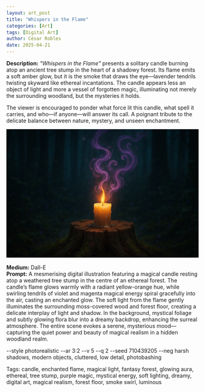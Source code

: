 ```yaml
---
layout: art_post
title: "Whispers in the Flame"
categories: [Art]
tags: [Digital Art]
author: César Robles
date: 2025-04-21
---
```

**Description:** *"Whispers in the Flame"* presents a solitary candle burning atop an ancient tree stump in the heart of a shadowy forest. Its flame emits a soft amber glow, but it is the smoke that draws the eye—lavender tendrils twisting skyward like ethereal incantations. The candle appears less an object of light and more a vessel of forgotten magic, illuminating not merely the surrounding woodland, but the mysteries it holds.

The viewer is encouraged to ponder what force lit this candle, what spell it carries, and who—if anyone—will answer its call. A poignant tribute to the delicate balance between nature, mystery, and unseen enchantment.

![Whispers in the Flame](/imag/digital_art/whispers_in_the_flame.png)

**Medium:** Dall-E\
**Prompt:** A mesmerising digital illustration featuring a magical candle resting atop a weathered tree stump in the centre of an ethereal forest. The candle’s flame glows warmly with a radiant yellow-orange hue, while swirling tendrils of violet and magenta magical energy spiral gracefully into the air, casting an enchanted glow. The soft light from the flame gently illuminates the surrounding moss-covered wood and forest floor, creating a delicate interplay of light and shadow. In the background, mystical foliage and subtly glowing flora blur into a dreamy backdrop, enhancing the surreal atmosphere. The entire scene evokes a serene, mysterious mood—capturing the quiet power and beauty of magical realism in a hidden woodland realm.

--style photorealistic --ar 3:2 --v 5 --q 2 --seed 710439205 --neg harsh shadows, modern objects, cluttered, low detail, photobashing

Tags: candle, enchanted flame, magical light, fantasy forest, glowing aura, ethereal, tree stump, purple magic, mystical energy, soft lighting, dreamy, digital art, magical realism, forest floor, smoke swirl, luminous

